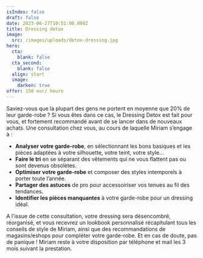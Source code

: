 ```yaml
---
isIndex: false
draft: false
date: 2023-06-27T10:51:00.000Z
title: Dressing detox
image:
  src: /images/uploads/detox-dressing.jpg
hero:
  cta:
    blank: false
  cta_second:
    blank: false
  align: start
  image:
    darken: true
offer: 150 eur/ heure
---
```

Saviez-vous que la plupart des gens ne portent en moyenne que 20% de leur garde-robe ? Si vous êtes dans ce cas, le Dressing Detox est fait pour vous, et fortement recommandé avant de se lancer dans de nouveaux achats. Une consultation chez vous, au cours de laquelle Miriam s’engage à :

* **Analyser votre garde-robe**, en sélectionnant les bons basiques et les pièces adaptées à votre silhouette, votre teint, votre style…
* **Faire le tri** en se séparant des vêtements qui ne vous flattent pas ou sont devenus obsolètes.
* **Optimiser votre garde-robe** et composer des styles intemporels à porter toute l’année.
* **Partager des astuces** de pro pour accessoiriser vos tenues au fil des tendances.
* **Identifier les pièces manquantes** à votre garde-robe pour un dressing idéal.

A l’issue de cette consultation, votre dressing sera désencombré, réorganisé, et vous recevrez un lookbook personnalisé récapitulant tous les conseils de style de Miriam, ainsi que des recommandations de magasins/eshops pour compléter votre garde-robe. Et en cas de doute, pas de panique ! Miriam reste à votre disposition par téléphone et mail les 3 mois suivant la prestation.